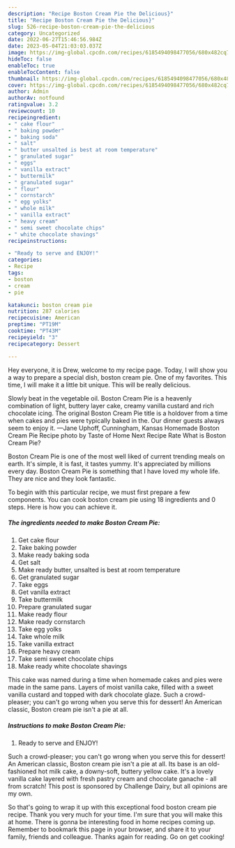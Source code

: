 ```yaml
---
description: "Recipe Boston Cream Pie the Delicious}"
title: "Recipe Boston Cream Pie the Delicious}"
slug: 526-recipe-boston-cream-pie-the-delicious
category: Uncategorized
date: 2022-06-27T15:46:56.984Z
date: 2023-05-04T21:03:03.037Z
image: https://img-global.cpcdn.com/recipes/6185494098477056/680x482cq70/boston-cream-pie-recipe-main-photo.jpg
hideToc: false
enableToc: true
enableTocContent: false
thumbnail: https://img-global.cpcdn.com/recipes/6185494098477056/680x482cq70/boston-cream-pie-recipe-main-photo.jpg
cover: https://img-global.cpcdn.com/recipes/6185494098477056/680x482cq70/boston-cream-pie-recipe-main-photo.jpg
author: Admin
authorAv: notfound
ratingvalue: 3.2
reviewcount: 10
recipeingredient:
- " cake flour"
- " baking powder"
- " baking soda"
- " salt"
- " butter unsalted is best at room temperature"
- " granulated sugar"
- " eggs"
- " vanilla extract"
- " buttermilk"
- " granulated sugar"
- " flour"
- " cornstarch"
- " egg yolks"
- " whole milk"
- " vanilla extract"
- " heavy cream"
- " semi sweet chocolate chips"
- " white chocolate shavings"
recipeinstructions:

- "Ready to serve and ENJOY!"
categories:
- Recipe
tags:
- boston
- cream
- pie

katakunci: boston cream pie 
nutrition: 287 calories
recipecuisine: American
preptime: "PT19M"
cooktime: "PT43M"
recipeyield: "3"
recipecategory: Dessert

---
```



Hey everyone, it is Drew, welcome to my recipe page. Today, I will show you a way to prepare a special dish, boston cream pie. One of my favorites. This time, I will make it a little bit unique. This will be really delicious.

Slowly beat in the vegetable oil. Boston Cream Pie is a heavenly combination of light, buttery layer cake, creamy vanilla custard and rich chocolate icing. The original Boston Cream Pie title is a holdover from a time when cakes and pies were typically baked in the. Our dinner guests always seem to enjoy it. —Jane Uphoff, Cunningham, Kansas Homemade Boston Cream Pie Recipe photo by Taste of Home Next Recipe Rate What is Boston Cream Pie?

Boston Cream Pie is one of the most well liked of current trending meals on earth. It's simple, it is fast, it tastes yummy. It's appreciated by millions every day. Boston Cream Pie is something that I have loved my whole life. They are nice and they look fantastic.


To begin with this particular recipe, we must first prepare a few components. You can cook boston cream pie using 18 ingredients and 0 steps. Here is how you can achieve it.

<!--inarticleads1-->

##### The ingredients needed to make Boston Cream Pie:

1. Get  cake flour
1. Take  baking powder
1. Make ready  baking soda
1. Get  salt
1. Make ready  butter, unsalted is best at room temperature
1. Get  granulated sugar
1. Take  eggs
1. Get  vanilla extract
1. Take  buttermilk
1. Prepare  granulated sugar
1. Make ready  flour
1. Make ready  cornstarch
1. Take  egg yolks
1. Take  whole milk
1. Take  vanilla extract
1. Prepare  heavy cream
1. Take  semi sweet chocolate chips
1. Make ready  white chocolate shavings


This cake was named during a time when homemade cakes and pies were made in the same pans. Layers of moist vanilla cake, filled with a sweet vanilla custard and topped with dark chocolate glaze. Such a crowd-pleaser; you can&#39;t go wrong when you serve this for dessert! An American classic, Boston cream pie isn&#39;t a pie at all. 

<!--inarticleads2-->

##### Instructions to make Boston Cream Pie:


1. Ready to serve and ENJOY!

Such a crowd-pleaser; you can&#39;t go wrong when you serve this for dessert! An American classic, Boston cream pie isn&#39;t a pie at all. Its base is an old-fashioned hot milk cake, a downy-soft, buttery yellow cake. It&#39;s a lovely vanilla cake layered with fresh pastry cream and chocolate ganache - all from scratch! This post is sponsored by Challenge Dairy, but all opinions are my own. 

So that's going to wrap it up with this exceptional food boston cream pie recipe. Thank you very much for your time. I'm sure that you will make this at home. There is gonna be interesting food in home recipes coming up. Remember to bookmark this page in your browser, and share it to your family, friends and colleague. Thanks again for reading. Go on get cooking!
